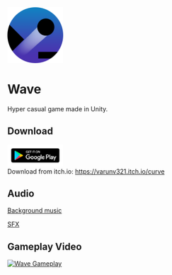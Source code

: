 <img src="/Assets/Sprites/Logo.png" width="25%" height="25%">
                                                              
# Wave
Hyper casual game made in Unity.

## Download
[<img src="/google-play-badge.png" width="25%" height="25%">](https://to-be-added.com)  
Download from itch.io: https://varunv321.itch.io/curve


## Audio
[Background music](https://assetstore.unity.com/packages/audio/music/complete-music-collection-free-edition-119129)

[SFX](https://assetstore.unity.com/packages/audio/sound-fx/free-casual-game-sfx-pack-54116)

## Gameplay Video
[![Wave Gameplay](https://i.ibb.co/XjWdyLR/Gameplay-02-vertical-Moment.jpg)](https://www.youtube.com/watch?v=dwGt9RubxdA "CURVE Gameplay")
